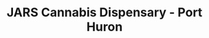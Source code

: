 ---
title: "JARS Cannabis Dispensary - Port Huron"
url: /port-huron/jars-cannabis-dispensary-port-huron/
shop: cannabis
---